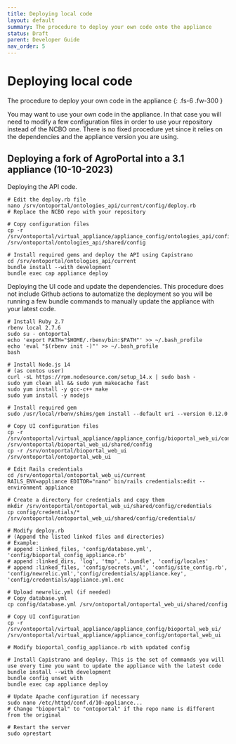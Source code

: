 ```yaml
---
title: Deploying local code
layout: default
summary: The procedure to deploy your own code onto the appliance
status: Draft
parent: Developer Guide
nav_order: 5
---
```

# Deploying local code
The procedure to deploy your own code in the appliance
{: .fs-6 .fw-300 }

You may want to use your own code in the appliance. In that case you will need to modify a few configuration files in order to use your repository instead of the NCBO one. There is no fixed procedure yet since it relies on the dependencies and the appliance version you are using.

## Deploying a fork of AgroPortal into a 3.1 appliance (10-10-2023)

Deploying the API code.
```
# Edit the deploy.rb file
nano /srv/ontoportal/ontologies_api/current/config/deploy.rb
# Replace the NCBO repo with your repository

# Copy configuration files
cp -r /srv/ontoportal/virtual_appliance/appliance_config/ontologies_api/config /srv/ontoportal/ontologies_api/shared/config

# Install required gems and deploy the API using Capistrano
cd /srv/ontoportal/ontologies_api/current
bundle install --with development
bundle exec cap appliance deploy
```

Deploying the UI code and update the dependencies.
This procedure does not include Github actions to automatize the deployment so you will be running a few bundle commands to manually update the appliance with your latest code.
```
# Install Ruby 2.7
rbenv local 2.7.6
sudo su - ontoportal
echo 'export PATH="$HOME/.rbenv/bin:$PATH"' >> ~/.bash_profile
echo 'eval "$(rbenv init -)"' >> ~/.bash_profile
bash

# Install Node.js 14
# (as centos user)
curl -sL https://rpm.nodesource.com/setup_14.x | sudo bash -
sudo yum clean all && sudo yum makecache fast
sudo yum install -y gcc-c++ make
sudo yum install -y nodejs

# Install required gem
sudo /usr/local/rbenv/shims/gem install --default uri --version 0.12.0

# Copy UI configuration files
cp -r /srv/ontoportal/virtual_appliance/appliance_config/bioportal_web_ui/config /srv/ontoportal/bioportal_web_ui/shared/config
cp -r /srv/ontoportal/bioportal_web_ui /srv/ontoportal/ontoportal_web_ui

# Edit Rails credentials
cd /srv/ontoportal/ontoportal_web_ui/current
RAILS_ENV=appliance EDITOR="nano" bin/rails credentials:edit --environment appliance

# Create a directory for credentials and copy them
mkdir /srv/ontoportal/ontoportal_web_ui/shared/config/credentials
cp config/credentials/* /srv/ontoportal/ontoportal_web_ui/shared/config/credentials/

# Modify deploy.rb
# (Append the listed linked files and directories)
# Example:
# append :linked_files, 'config/database.yml', 'config/bioportal_config_appliance.rb'
# append :linked_dirs, 'log', 'tmp', '.bundle', 'config/locales'
# append :linked_files, 'config/secrets.yml', 'config/site_config.rb', 'config/newrelic.yml','config/credentials/appliance.key', 'config/credentials/appliance.yml.enc

# Upload newrelic.yml (if needed)
# Copy database.yml
cp config/database.yml /srv/ontoportal/ontoportal_web_ui/shared/config

# Copy UI configuration
cp -r /srv/ontoportal/virtual_appliance/appliance_config/bioportal_web_ui/ /srv/ontoportal/virtual_appliance/appliance_config/ontoportal_web_ui

# Modify bioportal_config_appliance.rb with updated config

# Install Capistrano and deploy. This is the set of commands you will use every time you want to update the appliance with the latest code
bundle install --with development
bundle config unset with
bundle exec cap appliance deploy

# Update Apache configuration if necessary
sudo nano /etc/httpd/conf.d/10-appliance...
# Change "bioportal" to "ontoportal" if the repo name is different from the original

# Restart the server
sudo oprestart
```